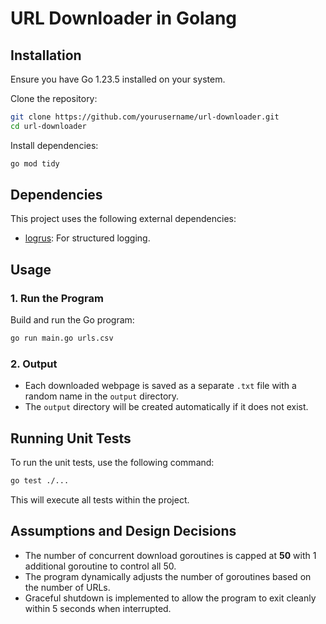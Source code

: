 # URL Downloader in Golang

## Installation
Ensure you have Go 1.23.5 installed on your system.

Clone the repository:
```sh
git clone https://github.com/yourusername/url-downloader.git
cd url-downloader
```

Install dependencies:
```sh
go mod tidy
```

## Dependencies
This project uses the following external dependencies:
- [logrus](https://github.com/sirupsen/logrus): For structured logging.

## Usage
### 1. Run the Program
Build and run the Go program:
```sh
go run main.go urls.csv
```

### 2. Output
- Each downloaded webpage is saved as a separate `.txt` file with a random name in the `output` directory.
- The `output` directory will be created automatically if it does not exist.

## Running Unit Tests
To run the unit tests, use the following command:
```sh
go test ./...
```
This will execute all tests within the project.

## Assumptions and Design Decisions
- The number of concurrent download goroutines is capped at **50** with 1 additional goroutine to control all 50.
- The program dynamically adjusts the number of goroutines based on the number of URLs.
- Graceful shutdown is implemented to allow the program to exit cleanly within 5 seconds when interrupted.


